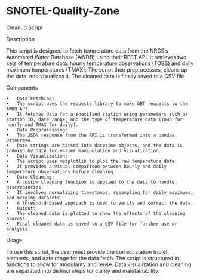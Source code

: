# SNOTEL-Quality-Zone
Cleanup Script

Description

This script is designed to fetch temperature data from the NRCS’s Automated Water Database (AWDB) using their REST API. It retrieves two sets of temperature data: hourly temperature observations (TOBS) and daily maximum temperatures (TMAX). The script then preprocesses, cleans up the data, and visualizes it. The cleaned data is finally saved to a CSV file.

Components

	•	Data Fetching:
	•	The script uses the requests library to make GET requests to the AWDB API.
	•	It fetches data for a specified station using parameters such as station ID, date range, and the type of temperature data (TOBS for hourly and TMAX for daily).
	•	Data Preprocessing:
	•	The JSON response from the API is transformed into a pandas DataFrame.
	•	Date strings are parsed into datetime objects, and the data is indexed by date for easier manipulation and visualization.
	•	Data Visualization:
	•	The script uses matplotlib to plot the raw temperature data.
	•	It provides a visual comparison between hourly and daily temperature observations before cleaning.
	•	Data Cleaning:
	•	A custom cleaning function is applied to the data to handle discrepancies.
	•	It involves normalizing timestamps, resampling for daily maximums, and merging datasets.
	•	A threshold-based approach is used to verify and correct the data.
	•	Output:
	•	The cleaned data is plotted to show the effects of the cleaning process.
	•	Final cleaned data is saved to a CSV file for further use or analysis.

Usage

To use this script, the user must provide the correct station triplet, elements, and date range for the data fetch. The script is structured in functions to allow for modularity and reuse. Data visualization and cleaning are separated into distinct steps for clarity and maintainability.
